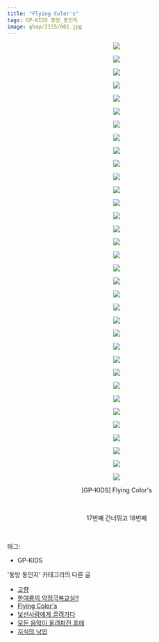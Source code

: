```yaml
---
title: "Flying Color's"
tags: GP-KIDS 동방_동인지
image: ghap/2155/001.jpg
---
```

<div class="article">
<p style="text-align: center; clear: none; float: none;"><img src="{{ site.nasurl }}/ghap/2155/001.jpg"/></p>
<p style="text-align: center; clear: none; float: none;"><img src="{{ site.nasurl }}/ghap/2155/002.jpg"/></p>
<p style="text-align: center; clear: none; float: none;"><img src="{{ site.nasurl }}/ghap/2155/003.jpg"/></p>
<p style="text-align: center; clear: none; float: none;"><img src="{{ site.nasurl }}/ghap/2155/004.jpg"/></p>
<p style="text-align: center; clear: none; float: none;"><img src="{{ site.nasurl }}/ghap/2155/005.jpg"/></p>
<p style="text-align: center; clear: none; float: none;"><img src="{{ site.nasurl }}/ghap/2155/006.jpg"/></p>
<p style="text-align: center; clear: none; float: none;"><img src="{{ site.nasurl }}/ghap/2155/007.jpg"/></p>
<p style="text-align: center; clear: none; float: none;"><img src="{{ site.nasurl }}/ghap/2155/008.jpg"/></p>
<p style="text-align: center; clear: none; float: none;"><img src="{{ site.nasurl }}/ghap/2155/009.jpg"/></p>
<p style="text-align: center; clear: none; float: none;"><img src="{{ site.nasurl }}/ghap/2155/010.jpg"/></p>
<p style="text-align: center; clear: none; float: none;"><img src="{{ site.nasurl }}/ghap/2155/011.jpg"/></p>
<p style="text-align: center; clear: none; float: none;"><img src="{{ site.nasurl }}/ghap/2155/012.jpg"/></p>
<p style="text-align: center; clear: none; float: none;"><img src="{{ site.nasurl }}/ghap/2155/013.jpg"/></p>
<p style="text-align: center; clear: none; float: none;"><img src="{{ site.nasurl }}/ghap/2155/014.jpg"/></p>
<p style="text-align: center; clear: none; float: none;"><img src="{{ site.nasurl }}/ghap/2155/015.jpg"/></p>
<p style="text-align: center; clear: none; float: none;"><img src="{{ site.nasurl }}/ghap/2155/016.jpg"/></p>
<p style="text-align: center; clear: none; float: none;"><img src="{{ site.nasurl }}/ghap/2155/017.jpg"/></p>
<p style="text-align: center; clear: none; float: none;"><img src="{{ site.nasurl }}/ghap/2155/018.jpg"/></p>
<p style="text-align: center; clear: none; float: none;"><img src="{{ site.nasurl }}/ghap/2155/019.jpg"/></p>
<p style="text-align: center; clear: none; float: none;"><img src="{{ site.nasurl }}/ghap/2155/020.jpg"/></p>
<p style="text-align: center; clear: none; float: none;"><img src="{{ site.nasurl }}/ghap/2155/021.jpg"/></p>
<p style="text-align: center; clear: none; float: none;"><img src="{{ site.nasurl }}/ghap/2155/022.jpg"/></p>
<p style="text-align: center; clear: none; float: none;"><img src="{{ site.nasurl }}/ghap/2155/023.jpg"/></p>
<p style="text-align: center; clear: none; float: none;"><img src="{{ site.nasurl }}/ghap/2155/024.jpg"/></p>
<p style="text-align: center; clear: none; float: none;"><img src="{{ site.nasurl }}/ghap/2155/025.jpg"/></p>
<p style="text-align: center; clear: none; float: none;"><img src="{{ site.nasurl }}/ghap/2155/026.jpg"/></p>
<p style="text-align: center; clear: none; float: none;"><img src="{{ site.nasurl }}/ghap/2155/027.jpg"/></p>
<p style="text-align: center; clear: none; float: none;"><img src="{{ site.nasurl }}/ghap/2155/028.jpg"/></p>
<p style="text-align: center; clear: none; float: none;"><img src="{{ site.nasurl }}/ghap/2155/029.jpg"/></p>
<p style="text-align: center; clear: none; float: none;"><img src="{{ site.nasurl }}/ghap/2155/030.jpg"/></p>
<p style="text-align: center; clear: none; float: none;"><img src="{{ site.nasurl }}/ghap/2155/031.jpg"/></p>
<p style="text-align: center; clear: none; float: none;"><img src="{{ site.nasurl }}/ghap/2155/032.jpg"/></p>
<p style="text-align: center; clear: none; float: none;"><img src="{{ site.nasurl }}/ghap/2155/033.jpg"/></p>
<p style="text-align: center; clear: none; float: none;"><img src="{{ site.nasurl }}/ghap/2155/034.jpg"/></p>
<p style="text-align: center; clear: none; float: none;">[GP-KIDS] Flying Color's</p>
<p style="text-align: center; clear: none; float: none;"><br/></p>
<p style="text-align: center; clear: none; float: none;">17번째 건너뛰고 18번째</p>
<p><br/></p>
</div><div class="tagTrail">
<p>태그: </p>
<ul>
<li>GP-KIDS</li>
</ul>
</div><div class="another">
<p>'동방 동인지' 카테고리의 다른 글</p>
<ul>
<li><a href="/2016-09-13-ghap_2159">고향</a></li>
<li><a href="/2016-09-13-ghap_2156">한여름의 약점극복교실!!</a></li>
<li><a href="/2016-09-13-ghap_2155">Flying Color's</a></li>
<li><a href="/2016-09-12-ghap_2154">낯선사람에게 끌려가다</a></li>
<li><a href="/2016-09-12-ghap_2153">모든 음악이 울려퍼진 후에</a></li>
<li><a href="/2016-09-12-ghap_2152">지식의 낙엽</a></li>
</ul>
</div><div class="cb_module cb_fluid">
<div class="cb_wrt cb_profile">
</div><!-- commentList close -->
</div>